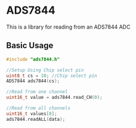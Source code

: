 # ADS7844
This is a library for reading from an ADS7844 ADC

## Basic Usage

```c++
#include "ads7844.h"

//Setup Using Chip select pin
uint8_t cs = 10; //Chip select pin
ADS7844 ads7844(cs);

//Read from one channel
uint16_t value = ads7844.read_CH(0);

//Read from all channels
uint16_t values[8];
ads7844.readALL(data);

